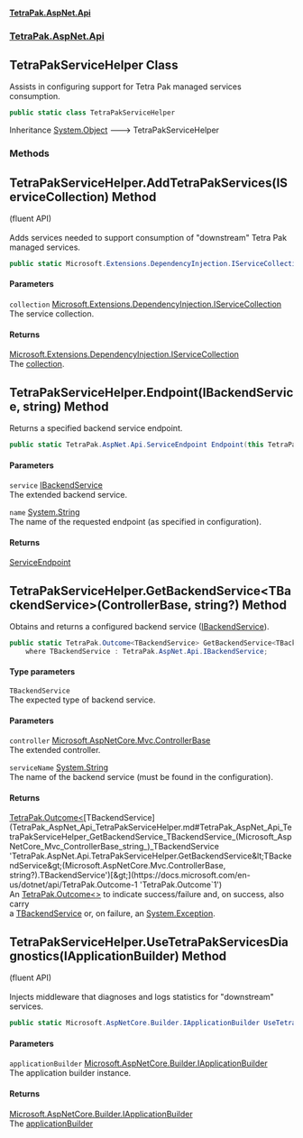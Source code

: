 #### [TetraPak.AspNet.Api](index.md 'index')
### [TetraPak.AspNet.Api](TetraPak_AspNet_Api.md 'TetraPak.AspNet.Api')
## TetraPakServiceHelper Class
Assists in configuring support for Tetra Pak managed services consumption.  
```csharp
public static class TetraPakServiceHelper
```

Inheritance [System.Object](https://docs.microsoft.com/en-us/dotnet/api/System.Object 'System.Object') &#129106; TetraPakServiceHelper  
### Methods
<a name='TetraPak_AspNet_Api_TetraPakServiceHelper_AddTetraPakServices(Microsoft_Extensions_DependencyInjection_IServiceCollection)'></a>
## TetraPakServiceHelper.AddTetraPakServices(IServiceCollection) Method
(fluent API)<br/>  
Adds services needed to support consumption of "downstream" Tetra Pak managed services.   
```csharp
public static Microsoft.Extensions.DependencyInjection.IServiceCollection AddTetraPakServices(this Microsoft.Extensions.DependencyInjection.IServiceCollection collection);
```
#### Parameters
<a name='TetraPak_AspNet_Api_TetraPakServiceHelper_AddTetraPakServices(Microsoft_Extensions_DependencyInjection_IServiceCollection)_collection'></a>
`collection` [Microsoft.Extensions.DependencyInjection.IServiceCollection](https://docs.microsoft.com/en-us/dotnet/api/Microsoft.Extensions.DependencyInjection.IServiceCollection 'Microsoft.Extensions.DependencyInjection.IServiceCollection')  
The service collection.  
  
#### Returns
[Microsoft.Extensions.DependencyInjection.IServiceCollection](https://docs.microsoft.com/en-us/dotnet/api/Microsoft.Extensions.DependencyInjection.IServiceCollection 'Microsoft.Extensions.DependencyInjection.IServiceCollection')  
The [collection](TetraPak_AspNet_Api_TetraPakServiceHelper.md#TetraPak_AspNet_Api_TetraPakServiceHelper_AddTetraPakServices(Microsoft_Extensions_DependencyInjection_IServiceCollection)_collection 'TetraPak.AspNet.Api.TetraPakServiceHelper.AddTetraPakServices(Microsoft.Extensions.DependencyInjection.IServiceCollection).collection').  
  
<a name='TetraPak_AspNet_Api_TetraPakServiceHelper_Endpoint(TetraPak_AspNet_Api_IBackendService_string)'></a>
## TetraPakServiceHelper.Endpoint(IBackendService, string) Method
Returns a specified backend service endpoint.  
```csharp
public static TetraPak.AspNet.Api.ServiceEndpoint Endpoint(this TetraPak.AspNet.Api.IBackendService service, string name);
```
#### Parameters
<a name='TetraPak_AspNet_Api_TetraPakServiceHelper_Endpoint(TetraPak_AspNet_Api_IBackendService_string)_service'></a>
`service` [IBackendService](TetraPak_AspNet_Api_IBackendService.md 'TetraPak.AspNet.Api.IBackendService')  
The extended backend service.  
  
<a name='TetraPak_AspNet_Api_TetraPakServiceHelper_Endpoint(TetraPak_AspNet_Api_IBackendService_string)_name'></a>
`name` [System.String](https://docs.microsoft.com/en-us/dotnet/api/System.String 'System.String')  
The name of the requested endpoint (as specified in configuration).  
  
#### Returns
[ServiceEndpoint](TetraPak_AspNet_Api_ServiceEndpoint.md 'TetraPak.AspNet.Api.ServiceEndpoint')  
  
<a name='TetraPak_AspNet_Api_TetraPakServiceHelper_GetBackendService_TBackendService_(Microsoft_AspNetCore_Mvc_ControllerBase_string_)'></a>
## TetraPakServiceHelper.GetBackendService&lt;TBackendService&gt;(ControllerBase, string?) Method
Obtains and returns a configured backend service ([IBackendService](TetraPak_AspNet_Api_IBackendService.md 'TetraPak.AspNet.Api.IBackendService')).  
```csharp
public static TetraPak.Outcome<TBackendService> GetBackendService<TBackendService>(this Microsoft.AspNetCore.Mvc.ControllerBase controller, string? serviceName=null)
    where TBackendService : TetraPak.AspNet.Api.IBackendService;
```
#### Type parameters
<a name='TetraPak_AspNet_Api_TetraPakServiceHelper_GetBackendService_TBackendService_(Microsoft_AspNetCore_Mvc_ControllerBase_string_)_TBackendService'></a>
`TBackendService`  
The expected type of backend service.  
  
#### Parameters
<a name='TetraPak_AspNet_Api_TetraPakServiceHelper_GetBackendService_TBackendService_(Microsoft_AspNetCore_Mvc_ControllerBase_string_)_controller'></a>
`controller` [Microsoft.AspNetCore.Mvc.ControllerBase](https://docs.microsoft.com/en-us/dotnet/api/Microsoft.AspNetCore.Mvc.ControllerBase 'Microsoft.AspNetCore.Mvc.ControllerBase')  
The extended controller.  
  
<a name='TetraPak_AspNet_Api_TetraPakServiceHelper_GetBackendService_TBackendService_(Microsoft_AspNetCore_Mvc_ControllerBase_string_)_serviceName'></a>
`serviceName` [System.String](https://docs.microsoft.com/en-us/dotnet/api/System.String 'System.String')  
The name of the backend service (must be found in the configuration).  
  
#### Returns
[TetraPak.Outcome&lt;](https://docs.microsoft.com/en-us/dotnet/api/TetraPak.Outcome-1 'TetraPak.Outcome`1')[TBackendService](TetraPak_AspNet_Api_TetraPakServiceHelper.md#TetraPak_AspNet_Api_TetraPakServiceHelper_GetBackendService_TBackendService_(Microsoft_AspNetCore_Mvc_ControllerBase_string_)_TBackendService 'TetraPak.AspNet.Api.TetraPakServiceHelper.GetBackendService&lt;TBackendService&gt;(Microsoft.AspNetCore.Mvc.ControllerBase, string?).TBackendService')[&gt;](https://docs.microsoft.com/en-us/dotnet/api/TetraPak.Outcome-1 'TetraPak.Outcome`1')  
An [TetraPak.Outcome&lt;&gt;](https://docs.microsoft.com/en-us/dotnet/api/TetraPak.Outcome-1 'TetraPak.Outcome`1') to indicate success/failure and, on success, also carry  
a [TBackendService](https://docs.microsoft.com/en-us/dotnet/api/TBackendService 'TBackendService') or, on failure, an [System.Exception](https://docs.microsoft.com/en-us/dotnet/api/System.Exception 'System.Exception').  
  
<a name='TetraPak_AspNet_Api_TetraPakServiceHelper_UseTetraPakServicesDiagnostics(Microsoft_AspNetCore_Builder_IApplicationBuilder)'></a>
## TetraPakServiceHelper.UseTetraPakServicesDiagnostics(IApplicationBuilder) Method
(fluent API)<br/>  
Injects middleware that diagnoses and logs statistics for "downstream" services.    
```csharp
public static Microsoft.AspNetCore.Builder.IApplicationBuilder UseTetraPakServicesDiagnostics(this Microsoft.AspNetCore.Builder.IApplicationBuilder applicationBuilder);
```
#### Parameters
<a name='TetraPak_AspNet_Api_TetraPakServiceHelper_UseTetraPakServicesDiagnostics(Microsoft_AspNetCore_Builder_IApplicationBuilder)_applicationBuilder'></a>
`applicationBuilder` [Microsoft.AspNetCore.Builder.IApplicationBuilder](https://docs.microsoft.com/en-us/dotnet/api/Microsoft.AspNetCore.Builder.IApplicationBuilder 'Microsoft.AspNetCore.Builder.IApplicationBuilder')  
The application builder instance.   
  
#### Returns
[Microsoft.AspNetCore.Builder.IApplicationBuilder](https://docs.microsoft.com/en-us/dotnet/api/Microsoft.AspNetCore.Builder.IApplicationBuilder 'Microsoft.AspNetCore.Builder.IApplicationBuilder')  
The [applicationBuilder](TetraPak_AspNet_Api_TetraPakServiceHelper.md#TetraPak_AspNet_Api_TetraPakServiceHelper_UseTetraPakServicesDiagnostics(Microsoft_AspNetCore_Builder_IApplicationBuilder)_applicationBuilder 'TetraPak.AspNet.Api.TetraPakServiceHelper.UseTetraPakServicesDiagnostics(Microsoft.AspNetCore.Builder.IApplicationBuilder).applicationBuilder')
  
